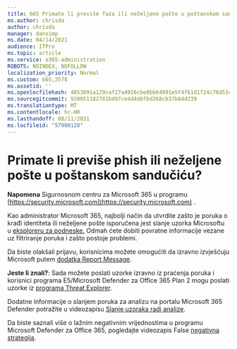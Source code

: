 ```yaml
---
title: 665 Primate li previše faza ili neželjene pošte u poštanskom sandučiću?
ms.author: chrisda
author: chrisda
manager: dansimp
ms.date: 04/14/2021
audience: ITPro
ms.topic: article
ms.service: o365-administration
ROBOTS: NOINDEX, NOFOLLOW
localization_priority: Normal
ms.custom: 665,2578
ms.assetid: ''
ms.openlocfilehash: 4853891a129caf27a4926cbe8bb64991e5f4f61d1f24c76d53c6d61baa598ea9
ms.sourcegitcommit: 920051182781bd97ce4d4d6fbd268cb37b84d239
ms.translationtype: MT
ms.contentlocale: hr-HR
ms.lasthandoff: 08/11/2021
ms.locfileid: "57900128"
---
```

# <a name="are-you-receiving-too-much-phish-or-spam-in-your-mailbox"></a>Primate li previše phish ili neželjene pošte u poštanskom sandučiću?

**Napomena** Sigurnosnom centru za Microsoft 365 u programu [https://security.microsoft.com](https://security.microsoft.com) .

Kao administrator Microsoft 365, najbolji način da utvrdite zašto je poruka o krađi identiteta ili neželjene pošte isporučena jest slanje uzorka Microsoftu u [eksploreru za podneske.](https://security.microsoft.com/reportsubmission) Odmah ćete dobiti povratne informacije vezane uz filtriranje poruka i zašto postoje problemi.

Da biste olakšali prijavu, korisnicima možete omogućiti da izravno izvješćuju Microsoft putem [dodatka Report Message](https://appsource.microsoft.com/product/office/WA104381180?src=office&tab=Overview).

**Jeste li znali?**: Sada možete [](https://security.microsoft.com/messagetrace) poslati uzorke izravno iz praćenja poruka i korisnici programa E5/Microsoft Defender za Office 365 Plan 2 mogu poslati uzorke iz [programa Threat Explorer](https://docs.microsoft.com/microsoft-365/security/office-365-security/threat-explorer).

Dodatne informacije o slanjem poruka za analizu na portalu Microsoft 365 Defender potražite u videozapisu [Slanje uzoraka radi analize](https://go.microsoft.com/fwlink/?linkid=2166435).

Da biste saznali više o lažnim negativnim vrijednostima u programu Microsoft Defender za Office 365, pogledajte videozapis False [negativna strategija](https://go.microsoft.com/fwlink/?linkid=2166434).
